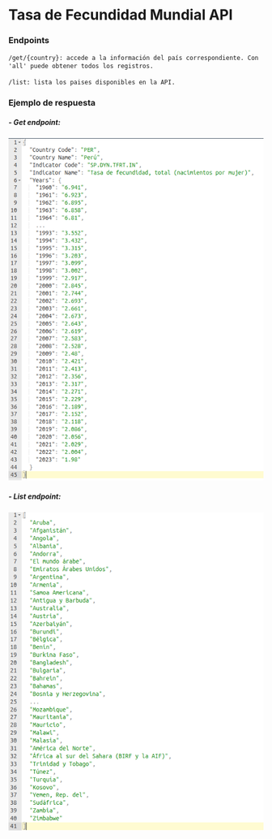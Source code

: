 # Tasa de Fecundidad Mundial API

### Endpoints

```
/get/{country}: accede a la información del país correspondiente. Con 'all' puede obtener todos los registros.

/list: lista los paises disponibles en la API.
```

### Ejemplo de respuesta

##### - Get endpoint:
![ALT](./img/get_endpoint.png)


##### - List endpoint:
![ALT](./img/list_endpoint.png)